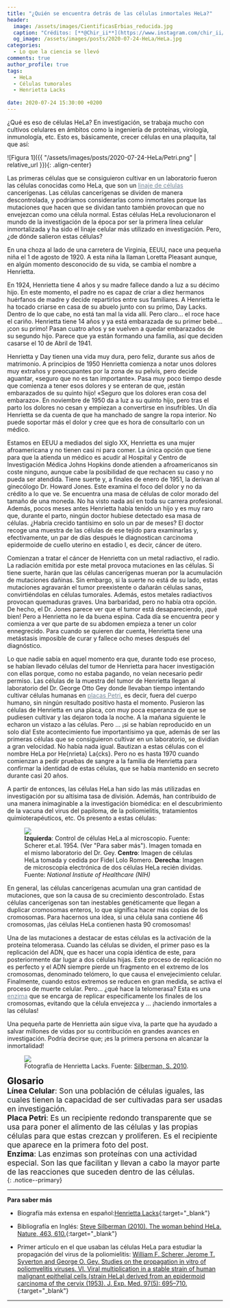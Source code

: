 ```yaml
---
title: "¿Quién se encuentra detrás de las células inmortales HeLa?"
header:
  image: /assets/images/CientificasErbias_reducida.jpg
  caption: "Créditos: [**@Chir_ii**](https://www.instagram.com/chir_ii/?hl=en)"
  og_image: /assets/images/posts/2020-07-24-HeLa/HeLa.jpg
categories:
  - Lo que la ciencia se llevó
comments: true
author_profile: true
tags:
  - HeLa
  - Células tumorales
  - Henrietta Lacks 
  
date: 2020-07-24 15:30:00 +0200
--- 
```


¿Qué es eso de células HeLa? En investigación, se trabaja mucho con cultivos celulares en ámbitos como la ingeniería de proteínas, virología, inmunología, etc.
Esto es, básicamente, crecer células en una plaquita, tal que así: 

![Figura 1]({{ "/assets/images/posts/2020-07-24-HeLa/Petri.png" | relative_url }}){: .align-center}

Las primeras células que se consiguieron cultivar en un laboratorio fueron las células conocidas como HeLa, que son un <a style="color:lightslategray" 
href="https://cientificaserbias.github.io/blog/lo%20que%20la%20ciencia%20se%20llevó/HeLa/index.html#target">linaje de células</a> 
cancerígenas. Las células cancerígenas se dividen de manera descontrolada, y podríamos considerarlas como inmortales porque las mutaciones que
hacen que se dividan tanto también provocan que no envejezcan como una célula normal. Estas células HeLa revolucionaron el mundo de la investigación de la
época por ser la primera línea celular inmortalizada y ha sido el linaje celular más utilizado en investigación. Pero, ¿de dónde salieron estas células?

En una choza al lado de una carretera de Virginia, EEUU, nace una pequeña niña el 1 de agosto de 1920. A esta niña la llaman Loretta Pleasant aunque, en algún 
momento desconocido de su vida, se cambia el nombre a Henrietta.
 
En 1924, Henrietta tiene 4 años y su madre fallece dando a luz a su décimo hijo. En este momento, el padre no es capaz de criar a diez hermanos huérfanos de madre
y decide repartirlos entre sus familiares. A Henrietta le ha tocado criarse en casa de su abuelo junto con su primo, Day Lacks. Dentro de lo que cabe, no está 
tan mal la vida allí. Pero claro… el roce hace el cariño. Henrietta tiene 14 años y ya está embarazada de su primer bebé… ¡con su primo! Pasan cuatro años y se
vuelven a quedar embarazados de su segundo hijo. Parece que ya están formando una familia, así que deciden casarse el 10 de Abril de 1941.
  
Henrietta y Day tienen una vida muy dura, pero feliz, durante sus años de matrimonio. A principios de 1950 Henrietta comienza a notar unos dolores muy extraños 
y preocupantes por la zona de su pelvis, pero decide aguantar, «seguro que no es tan importante». Pasa muy poco tiempo desde que comienza a tener esos dolores 
y se enteran de que, ¡están embarazados de su quinto hijo! «Seguro que los dolores eran cosa del embarazo». En noviembre de 1950 da a luz a su quinto hijo, pero
tras el parto los dolores no cesan y empiezan a convertirse en insufribles. Un día Henrietta se da cuenta de que ha manchado de sangre la ropa interior. No puede
soportar más el dolor y cree que es hora de consultarlo con un médico.
 
Estamos en EEUU a mediados del siglo XX, Henrietta es una mujer afroamericana y no tienen casi ni para comer. La única opción que tiene para que la atienda un
médico es acudir al Hospital y Centro de Investigación Médica Johns Hopkins donde atienden a afroamericanos sin coste ninguno, aunque cabe la posibilidad de que
rechacen su caso y no pueda ser atendida. Tiene suerte y, a finales de enero de 1951, la derivan al ginecólogo Dr. Howard Jones. Este examina el foco del dolor
y no da crédito a lo que ve. Se encuentra una masa de células de color morado del tamaño de una moneda. No ha visto nada así en toda su carrera profesional. 
Además, pocos meses antes Henrietta había tenido un hijo y es muy raro que, durante el parto, ningún doctor hubiese detectado esa masa de células. ¿Habría 
crecido tantísimo en solo un par de meses? El doctor recoge una muestra de las células de ese tejido para examinarlas y, efectivamente, un par de días después 
le diagnostican carcinoma epidermoide de cuello uterino en estadio I, es decir, cáncer de útero.
 
Comienzan a tratar el cáncer de Henrietta con un metal radiactivo, el radio. La radiación emitida por este metal provoca mutaciones en las células. Si tiene 
suerte, harán que las células cancerígenas mueran por la acumulación de mutaciones dañinas. Sin embargo, si la suerte no está de su lado, estas mutaciones 
agravarán el tumor preexistente o dañarán células sanas, convirtiéndolas en células tumorales. Además, estos metales radiactivos provocan quemaduras graves. 
Una barbaridad, pero no había otra opción. De hecho, el Dr. Jones parece ver que el tumor está desapareciendo, ¡qué bien! Pero a Henrietta no le da buena espina.
Cada día se encuentra peor y comienza a ver que parte de su abdomen empieza a tener un color ennegrecido. Para cuando se quieren dar cuenta, Henrietta tiene una
metástasis imposible de curar y fallece ocho meses después del diagnóstico.
 
Lo que nadie sabía en aquel momento era que, durante todo ese proceso, se habían llevado células del tumor de Henrietta para hacer investigación con ellas 
porque, como no estaba pagando, no veían necesario pedir permiso. Las células de la muestra del tumor de Henrietta llegan al laboratorio del Dr. George Otto 
Gey donde llevaban tiempo intentando cultivar células humanas en <a style="color:lightslategray" 
href="https://cientificaserbias.github.io/blog/lo%20que%20la%20ciencia%20se%20llevó/HeLa/index.html#target">placas Petri</a>, 
es decir, fuera del cuerpo humano, sin ningún resultado positivo hasta el momento. Pusieron las células de Henrietta en una placa, con muy poca esperanza de que 
se pudiesen cultivar y las dejaron toda la noche. A la mañana siguiente le echaron un vistazo a las células. Pero … ¡si se habían reproducido en un solo día! 
Este acontecimiento fue importantísimo ya que, además de ser las primeras células que se consiguieron cultivar en un laboratorio, se dividían a gran velocidad. 
No había nada igual. Bautizan a estas células con el nombre HeLa por He{nrieta} La{cks}. Pero no es hasta 1970 cuando comienzan a pedir pruebas de sangre a la 
familia de Henrietta para confirmar la identidad de estas células, que se había mantenido en secreto durante casi 20 años.
 
A partir de entonces, las células HeLa han sido las más utilizadas en investigación por su altísima tasa de división. Además, han contribuido de una manera
inimaginable a la investigación biomédica: en el descubrimiento de la vacuna del virus del papiloma, de la poliomielitis, tratamientos quimioterapéuticos,
etc. Os presento a estas células:

<figure>
	<img src="{{ site.url }}{{ site.baseurl }}/assets/images/posts/2020-07-24-HeLa/Img_HeLa.png"/>
	<figcaption> <b>Izquierda</b>: Control de células HeLa al microscopio. Fuente: Scherer et.al. 1954. (Ver "Para saber más"). Imagen tomada en el mismo laboratorio del Dr. Gey. <b>Centro</b>: Imagen de células HeLa tomada y cedida por Fidel Lolo Romero. <b>Derecha</b>: Imagen de microscopía electrónica de dos células HeLa recién dividas. Fuente: <i>National Instiute of Healthcare (NIH)</i></figcaption>
</figure>
	       
En general, las células cancerígenas acumulan una gran cantidad de mutaciones, que son la causa de su crecimiento descontrolado. Estas células cancerígenas
son tan inestables genéticamente que llegan a duplicar cromosomas enteros, lo que significa hacer más copias de los cromosomas. Para hacernos una idea, si una
célula sana contiene 46 cromosomas, ¡las células HeLa contienen hasta 90 cromosomas! 

Una de las mutaciones a destacar de estas células es la activación de la proteína telomerasa. Cuando las células se dividen, el primer paso es la replicación 
del ADN, que es hacer una copia idéntica de este, para posteriormente dar lugar a dos células hijas. Este proceso de replicación no es perfecto y el ADN siempre
pierde un fragmento en el extremo de los cromosomas, denominado telómero, lo que causa el envejecimiento celular. Finalmente, cuando estos extremos se reducen
en gran medida, se activa el proceso de muerte celular. Pero… ¿qué hace la telomerasa? Esta es una <a style="color:lightslategray" 
href="https://cientificaserbias.github.io/blog/lo%20que%20la%20ciencia%20se%20llevó/HeLa/index.html#target">enzima</a> que se encarga de 
replicar específicamente los finales de los cromosomas, evitando que la célula envejezca y … ¡haciendo inmortales a las células!
 
Una pequeña parte de Henrietta aún sigue viva, la parte que ha ayudado a salvar millones de vidas por su contribución en grandes avances en investigación.
Podría decirse que; ¡es la primera persona en alcanzar la inmortalidad!   	

<figure>
	<img src="{{ site.url }}{{ site.baseurl }}/assets/images/posts/2020-07-24-HeLa/Henrietta_Lacks.png"/>
	<figcaption> Fotografía de Henrietta Lacks. Fuente: <a href="https://doi.org/10.1038/463610a" target="_blank"> Silberman, S. 2010</a>.</figcaption>
</figure>

<span style="font-size:1.5em"><a id="target" style= "color:black"><b>Glosario</b></a></span>
&nbsp;   
<span style="font-size:1.25em">
**Línea Celular**: Son una población de células iguales, las cuales tienen la capacidad de ser cultivadas para ser usadas en investigación.        
**Placa Petri**: Es un recipiente redondo transparente que se usa para poner el alimento de las células y las propias células para que estas crezcan y proliferen. Es el recipiente que aparece en la primera foto del post.               
**Enzima**: Las enzimas son proteínas con una actividad especial. Son las que facilitan y llevan a cabo la mayor parte de las reacciones que suceden dentro de las células.        
</span>
{: .notice--primary}

---
**Para saber más**

* Biografía más extensa en español:[Henrietta Lacks](https://biographics.org/henrietta-lacks-bigraphy-the-immortal-woman/){:target="_blank"} 

* Bibliografía en Inglés: [Steve Silberman (2010). The woman behind HeLa. Nature, 463, 610.](https://doi.org/10.1038/463610a){:target="_blank"}

* Primer artículo en el que usaban las células HeLa para estudiar la propagación del virus de la poliomielitis: [William F. Scherer, Jerome T. Syverton and George O. Gey. Studies on the propagation in vitro of poliomyelitis viruses. VI. Viral multiplication in a stable strain of human malignant epithelial cells (strain HeLa) derived from an epidermoid carcinoma of the cervix (1953). J. Exp. Med. 97(5): 695–710.](10.1084/jem.97.5.695){:target="_blank"}

---
